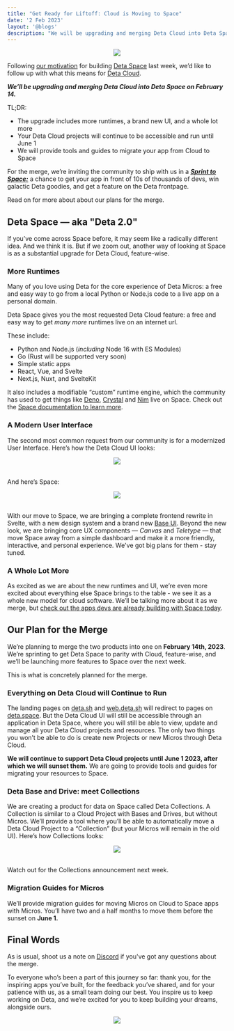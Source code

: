 ```yaml
---
title: "Get Ready for Liftoff: Cloud is Moving to Space"
date: '2 Feb 2023'
layout: '@blogs'
description: "We will be upgrading and merging Deta Cloud into Deta Space on February 14."
---
```


<div style="display: flex; justify-content: center;">
<img src="/blog_assets/03/01-moving-to-space.webp" style="margin: auto;"/>
</div>

Following [our motivation](https://deta.space/motivation/) for building [Deta Space](https://deta.space/) last week, we’d like to follow up with what this means for [Deta Cloud](https://deta.sh/).

***We’ll be upgrading and merging Deta Cloud into Deta Space on February 14.*** 

TL;DR:

- The upgrade includes more runtimes, a brand new UI, and a whole lot more
- Your Deta Cloud projects will continue to be accessible and run until June 1
- We will provide tools and guides to migrate your app from Cloud to Space

For the merge, we’re inviting the community to ship with us in a [***Sprint to Space:***](https://deta.space/blog_assets/sprint-to-space) a chance to get your app in front of 10s of thousands of devs, win galactic Deta goodies, and get a feature on the Deta frontpage.

Read on for more about about our plans for the merge.

## Deta Space — aka "Deta 2.0"

If you’ve come across Space before, it may seem like a radically different idea. And we think it is. But if we zoom out, another way of looking at Space is as a substantial upgrade for Deta Cloud, feature-wise.

### More Runtimes

Many of you love using Deta for the core experience of Deta Micros: a free and easy way to go from a local Python or Node.js code to a live app on a personal domain. 

Deta Space gives you the most requested Deta Cloud feature: a free and easy way to get *many more* runtimes live on an internet url. 

These include:

- Python and Node.js (*including* Node 16 with ES Modules)
- Go (Rust will be supported very soon)
- Simple static apps
- React, Vue, and Svelte
- Next.js, Nuxt, and SvelteKit

It also includes a modifiable “custom” runtime engine, which the community has used to get things like [Deno](https://github.com/MaximilianHeidenreich/SweetForms), [Crystal](https://github.com/tbdsux/space-custom-apps/tree/main/crystal-lang) and [Nim](https://github.com/tbdsux/space-custom-apps/tree/main/nim-lang) live on Space. Check out the [Space documentation to learn more](https://deta.space/docs/en/basics/micros).


### A Modern User Interface

The second most common request from our community is for a modernized User Interface. Here’s how the Deta Cloud UI looks:

<div style="display: flex; justify-content: center;">
<img src="/blog_assets/03/02-cloud-ui.webp" style="margin: auto;"/>
</div>
<br />

And here’s Space:

<div style="display: flex; justify-content: center;">
<img src="/blog_assets/03/03-space-ui.webp" style="margin: auto;"/>
</div>
<br />

With our move to Space, we are bringing a complete frontend rewrite in Svelte, with a new design system and a brand new [Base UI](https://deta.space/docs/en/reference/base/base_ui). Beyond the new look, we are bringing core UX components — *Canvas* and *Teletype* — that move Space away from a simple dashboard and make it a more friendly, interactive, and personal experience. We've got big plans for them - stay tuned.


### A Whole Lot More

As excited as we are about the new runtimes and UI, we’re even more excited about everything else Space brings to the table - we see it as a whole new model for cloud software. We’ll be talking more about it as we merge, but [check out the apps devs are already building with Space today](https://deta.space/discovery).


## Our Plan for the Merge

We’re planning to merge the two products into one on **February 14th, 2023**. We’re sprinting to get Deta Space to parity with Cloud, feature-wise, and we’ll be launching more features to Space over the next week. 

This is what is concretely planned for the merge.


### Everything on Deta Cloud will Continue to Run

The landing pages on [deta.sh](http://Deta.sh) and [web.deta.sh](http://web.Deta.sh) will redirect to pages on [deta.space](http://deta.space). But the Deta Cloud UI will still be accessible through an application in Deta Space, where you will still be able to view, update and manage all your Deta Cloud projects and resources. The only two things you won’t be able to do is create new Projects or new Micros through Deta Cloud. 

**We will continue to support Deta Cloud projects until June 1 2023, after which we will sunset them.** We are going to provide tools and guides for migrating your resources to Space.


### Deta Base and Drive: meet Collections

We are creating a product for data on Space called Deta Collections. A Collection is similar to a Cloud Project with Bases and Drives, but without Micros. We’ll provide a tool where you’ll be able to automatically move a Deta Cloud Project to a “Collection” (but your Micros will remain in the old UI). Here’s how Collections looks:

<div style="display: flex; justify-content: center;">
<img src="/blog_assets/03/04-collections.png" style="margin: auto;"/>
</div>
<br />

Watch out for the Collections announcement next week.


### Migration Guides for Micros

We’ll provide migration guides for moving Micros on Cloud to Space apps with Micros. You’ll have two and a half months to move them before the sunset on **June 1.**

## Final Words

As is usual, shoot us a note on [Discord](https://go.deta.dev/discord) if you've got any questions about the merge.

To everyone who’s been a part of this journey so far: thank you, for the inspiring apps you’ve built, for the feedback you’ve shared, and for your patience with us, as a small team doing our best. You inspire us to keep working on Deta, and we’re excited for you to keep building your dreams, alongside ours.


<div style="display: flex; justify-content: left;">
<img src="/blog_assets/03/signatures.svg" style="max-width: 336px; margin: auto;"/>
</div>
<br />